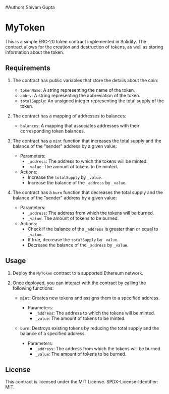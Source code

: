 #Authors
Shivam Gupta


# MyToken

This is a simple ERC-20 token contract implemented in Solidity. The contract allows for the creation and destruction of tokens, as well as storing information about the token.

## Requirements

1. The contract has public variables that store the details about the coin:
   - `tokenName`: A string representing the name of the token.
   - `abbrv`: A string representing the abbreviation of the token.
   - `totalSupply`: An unsigned integer representing the total supply of the token.

2. The contract has a mapping of addresses to balances:
   - `balances`: A mapping that associates addresses with their corresponding token balances.

3. The contract has a `mint` function that increases the total supply and the balance of the "sender" address by a given value:
   - Parameters:
     - `_address`: The address to which the tokens will be minted.
     - `_value`: The amount of tokens to be minted.
   - Actions:
     - Increase the `totalSupply` by `_value`.
     - Increase the balance of the `_address` by `_value`.

4. The contract has a `burn` function that decreases the total supply and the balance of the "sender" address by a given value:
   - Parameters:
     - `_address`: The address from which the tokens will be burned.
     - `_value`: The amount of tokens to be burned.
   - Actions:
     - Check if the balance of the `_address` is greater than or equal to `_value`.
     - If true, decrease the `totalSupply` by `_value`.
     - Decrease the balance of the `_address` by `_value`.

## Usage

1. Deploy the `MyToken` contract to a supported Ethereum network.

2. Once deployed, you can interact with the contract by calling the following functions:

   - `mint`: Creates new tokens and assigns them to a specified address.
     - Parameters:
       - `_address`: The address to which the tokens will be minted.
       - `_value`: The amount of tokens to be minted.

   - `burn`: Destroys existing tokens by reducing the total supply and the balance of a specified address.
     - Parameters:
       - `_address`: The address from which the tokens will be burned.
       - `_value`: The amount of tokens to be burned.

## License

This contract is licensed under the MIT License. SPDX-License-Identifier: MIT.

